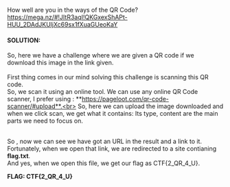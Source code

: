 How well are you in the ways of the QR Code? https://mega.nz/#!JItR3aqI!QKGxexShAPt-HUU_2DAdJKUljXc69sx1fXuaGUeoKaY

#### SOLUTION:

So, here we have a challenge where we are given a QR code if we download this image in the link given.<br><br>
First thing comes in our mind solving this challenge is scanning this QR code.<br>
So, we scan it using an online tool. We can use any online QR Code scanner, I prefer using : **https://pageloot.com/qr-code-scanner/#upload**.<br>
So, here we can upload the image downloaded and when we click scan, we get what it contains: Its type, content are the main parts we need to focus on.<br><br>



So , now we can see we have got an URL in the result and a link to it.<br>
Fortunately, when we open that link, we are redirected to a site contianing **flag.txt**.<br>
And yes, when we open this file, we get our flag as CTF{2_QR_4_U}.

**FLAG: CTF{2_QR_4_U}**

